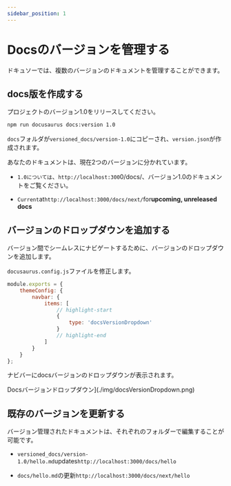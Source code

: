 ```yaml
---
sidebar_position: 1
---
```


# Docsのバージョンを管理する

ドキュソーでは、複数のバージョンのドキュメントを管理することができます。

## docs版を作成する

プロジェクトのバージョン1.0をリリースしてください。

```bash
npm run docusaurus docs:version 1.0
```

<code>docs</code>フォルダが<code>versioned\_docs/version-1.0</code>にコピーされ、<code>version.json</code>が作成されます。

あなたのドキュメントは、現在2つのバージョンに分かれています。

*   <code>1.0については</code>、<code>http://localhost:300</code>0/docs/、バージョン1.0のドキュメントをご覧ください。

*   <code>Current</code>at<code>http://localhost:3000/docs/next/</code>for<strong>upcoming, unreleased docs</strong>

## バージョンのドロップダウンを追加する

バージョン間でシームレスにナビゲートするために、バージョンのドロップダウンを追加します。

<code>docusaurus.config.js</code>ファイルを修正します。

```js title="docusaurus.config.js"
module.exports = {
	themeConfig: {
		navbar: {
			items: [
				// highlight-start
				{
					type: 'docsVersionDropdown'
				}
				// highlight-end
			]
		}
	}
};
```

ナビバーにdocsバージョンのドロップダウンが表示されます。

Docsバージョンドロップダウン]\(./img/docsVersionDropdown.png)

## 既存のバージョンを更新する

バージョン管理されたドキュメントは、それぞれのフォルダーで編集することが可能です。

*   <code>versioned\_docs/version-1.0/hello.md</code>updates<code>http://localhost:3000/docs/hello</code>

*   <code>docs/hello.md</code>の更新<code>http://localhost:3000/docs/next/hello</code>
